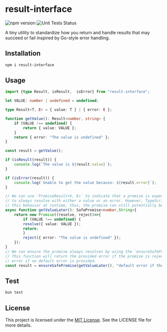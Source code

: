 # result-interface

![npm version](https://img.shields.io/npm/v/result-interface)
![Unit Tests Status](https://img.shields.io/github/actions/workflow/status/constraintAutomaton/result-interface-ts/ci.yml?label=unit+test
)

A tiny utility to standardize how you return and handle results that may succeed or fail inspired by Go-style error handling.

## Installation

```bash
npm i result-interface
```

## Usage

```ts
import {type Result, isResult,  isError} from "result-interface";

let VALUE: number | undefined = undefined;

type Result<T, E> = { value: T } | { error: E };

function getValue(): Result<number, string> {
    if (VALUE !== undefined) {
        return { value: VALUE };
    }
    return { error: "The value is undefined" };
}

const result = getValue();

if (isResult(result)) {
    console.log(`The value is ${result.value}`);
}

if (isError(result)) {
    console.log(`Unable to get the value because: ${result.error}`);
}

// We can use `PromiseResult<V, E>` to indicate that a promise is expected 
// to always resolve with either a value or an error. However, TypeScript cannot guarantee 
// this behavior at runtime, thus, the promise can still potentially be rejected.
async function getValueLater(): SafePromise<number,String>{
    return new Promise((resolve, reject)=>{
        if (VALUE !== undefined) {
        resolve({ value: VALUE });
        return;
        }
        reject({ error: "The value is undefined" });
    });
}
// We can ensure the promise always resolves by using the `ensureSafePromise` function. 
// This function will return the provided error if the promise is rejected, or an `unknown` 
// error if no default error is provided.
const result = ensureSafePromise(getValueLater(), "default error if the safe promise was unsafe");
```
## Test

```bash
bun test
```
## License

This project is licensed under the [MIT License](./LICENSE). See the LICENSE file for more details.
